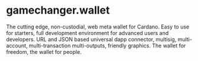 # gamechanger.wallet
The cutting edge, non-custodial, web meta wallet for Cardano. Easy to use for starters, full development environment for advanced users and developers. URL and JSON based universal dapp connector, multisig, multi-account, multi-transaction multi-outputs, friendly graphics. The wallet for freedom, the wallet for people.
